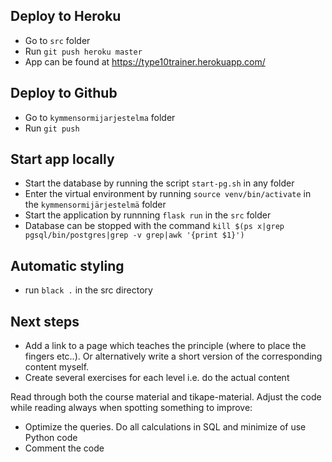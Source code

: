 ## Deploy to Heroku
 * Go to ```src``` folder
 * Run ```git push heroku master```
 * App can be found at https://type10trainer.herokuapp.com/

## Deploy to Github
 * Go to ```kymmensormijarjestelma``` folder
 * Run ```git push```

## Start app locally
 * Start the database by running the script ```start-pg.sh``` in any folder
 * Enter the virtual environment by running ```source venv/bin/activate``` in the ```kymmensormijärjestelmä``` folder
 * Start the application by runnning ```flask run``` in the ```src``` folder
 * Database can be stopped with the command ```kill $(ps x|grep pgsql/bin/postgres|grep -v grep|awk '{print $1}')```

## Automatic styling
 * run ```black .``` in the src directory

## Next steps
 * Add a link to a page which teaches the principle (where to place the fingers etc..). Or alternatively write a short version of the corresponding content myself.
 * Create several exercises for each level i.e. do the actual content
 
 Read through both the course material and tikape-material. Adjust the code while reading always when spotting something to improve:
 * Optimize the queries. Do all calculations in SQL and minimize of use Python code
 * Comment the code
 
